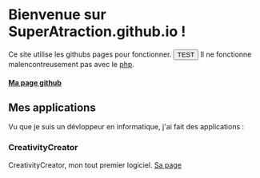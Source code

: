 # Bienvenue sur SuperAtraction.github.io !
<script type="javascript">function a(){
alert("e");
}</script>
Ce site utilise les githubs pages pour fonctionner.
<input type="button" class="btn btn-github" value="TEST" onClick="a()">
Il ne fonctionne malencontreusement pas avec le [php](https://www.php.net/manual/fr/).
#### [Ma page github](https://github.com/SuperAtraction/)
## Mes applications
Vu que je suis un dévloppeur en informatique, j'ai fait des applications :
### CreativityCreator
CreativityCreator, mon tout premier logiciel.
[Sa page](CreativityCreator/)
